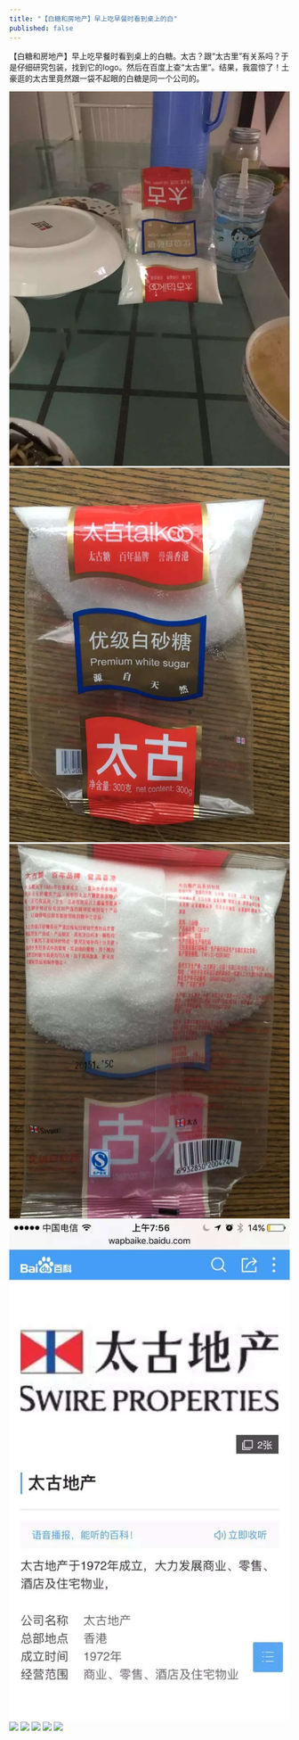 ```yaml
---
title: "【白糖和房地产】早上吃早餐时看到桌上的白"
published: false
---
```

【白糖和房地产】早上吃早餐时看到桌上的白糖。太古？跟“太古里”有关系吗？于是仔细研究包装，找到它的logo。然后在百度上查“太古里”。结果，我震惊了！土豪逛的太古里竟然跟一袋不起眼的白糖是同一个公司的。

![](./1.jpg)
![](./2.jpg)
![](./3.jpg)
![](./4.jpg)
![](./5.jpg)
![](./6.jpg)
![](./7.jpg)
![](./8.jpg)
![](./9.jpg)
